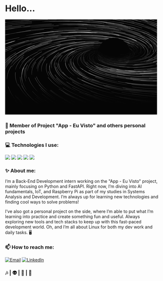 # Hello...

  <img src="img/hole.gif" />


### 💼 Member of Project "App - Eu Visto" and others personal projects

### 💻 Technologies I use:
<p align="left">
  <img src="https://img.shields.io/badge/-HTML5-E34F26?style=flat-square&logo=html5&logoColor=white" />
  <img src="https://img.shields.io/badge/-CSS3-1572B6?style=flat-square&logo=css3" />
  <img src="https://img.shields.io/badge/-Python-3776AB?style=flat-square&logo=python&logoColor=white" />
  <img src="https://img.shields.io/badge/-FastAPI-009688?style=flat-square&logo=fastapi&logoColor=white" />
  <img src="https://img.shields.io/badge/-Git-F05032?style=flat-square&logo=git&logoColor=white" />
</p>

### ✨ About me:
I’m a Back-End Development intern working on the "App - Eu Visto" project, mainly focusing on Python and FastAPI. Right now, I’m diving into AI fundamentals, IoT, and Raspberry Pi as part of my studies in Systems Analysis and Development. I’m always up for learning new technologies and finding cool ways to solve problems! 

I’ve also got a personal project on the side, where I’m able to put what I’m learning into practice and create something fun and useful. Always exploring new tools and tech stacks to keep up with this fast-paced development world. Oh, and I’m all about Linux for both my dev work and daily tasks. 🖥️

### 📫 How to reach me:
<p align="left">
  <a href="mailto:alinebancks2@gmail.com"><img src="https://img.shields.io/badge/-Email-D14836?style=flat-square&logo=gmail&logoColor=white" alt="Email" /></a>
  <a href="https://www.linkedin.com/in/aline-bancks-5877421a4/"><img src="https://img.shields.io/badge/-LinkedIn-0077B5?style=flat-square&logo=linkedin&logoColor=white" alt="LinkedIn" /></a>
</p>

### 🎶 | 👽 | 🧩  | 🎨 
